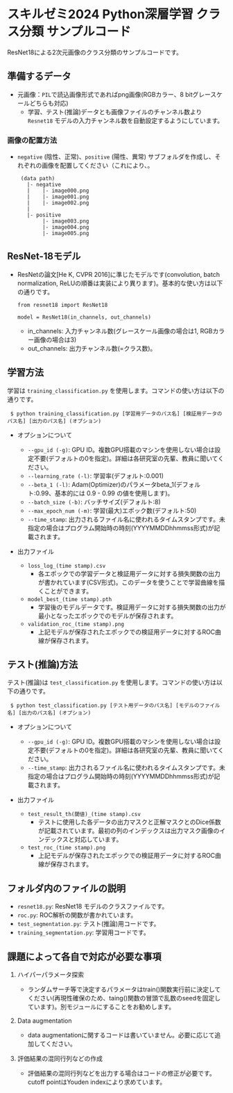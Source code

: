 # スキルゼミ2024 Python深層学習 クラス分類 サンプルコード

ResNet18による2次元画像のクラス分類のサンプルコードです。

## 準備するデータ

- 元画像：`PIL`で読込画像形式であればpng画像(RGBカラー、8 bitグレースケールどちらも対応)
  - 学習、テスト(推論)データとも画像ファイルのチャンネル数より `Resnet18` モデルの入力チャンネル数を自動設定するようにしています。

### 画像の配置方法

- `negative` (陰性、正常)、`positive` (陽性、異常) サブフォルダを作成し、それぞれの画像を配置してください（これにより、。

       (data path)
         |- negative
         |    |- image000.png
         |    |- image001.png
         |    |- image002.png
         |
         |- positive
              |- image003.png
              |- image004.png
              |- image005.png

## ResNet-18モデル

- ResNetの論文[He K, CVPR 2016]に準じたモデルです(convolution, batch normalization, ReLUの順番は実装により異ります)。基本的な使い方は以下の通りです。

      from resnet18 import ResNet18
     
      model = ResNet18(in_channels, out_channels)

  - in_channels: 入力チャンネル数(グレースケール画像の場合は1, RGBカラー画像の場合は3)
  - out_channels: 出力チャンネル数(=クラス数)。

## 学習方法

学習は `training_classification.py` を使用します。コマンドの使い方は以下の通りです。

     $ python training_classification.py [学習用データのパス名] [検証用データのパス名] [出力のパス名] (オプション) 

- オプションについて
  - `--gpu_id (-g)`: GPU ID。複数GPU搭載のマシンを使用しない場合は設定不要(デフォルトの0を指定)。詳細は各研究室の先輩、教員に聞いてください。
  - `--learning_rate (-l)`: 学習率(デフォルト:0.001)
  - `--beta_1 (-l)`: Adam(Optimizer)のパラメータbeta_1(デフォルト:0.99、基本的には 0.9 - 0.99 の値を使用します)。
  - `--batch_size (-b)`: バッチサイズ(デフォルト:8)
  - `--max_epoch_num (-m)`: 学習(最大)エポック数(デフォルト:50)
  - `--time_stamp`: 出力されるファイル名に使われるタイムスタンプです。未指定の場合はプログラム開始時の時刻(YYYYMMDDhhmmss形式)が記載されます。

- 出力ファイル
  - `loss_log_(time stamp).csv`
    - 各エポックでの学習データと検証用データに対する損失関数の出力が書かれています(CSV形式)。このデータを使うことで学習曲線を描くことができます。
  - `model_best_(time stamp).pth`
    - 学習後のモデルデータです。検証用データに対する損失関数の出力が最小となったエポックでのモデルが保存されます。
  - `validation_roc_(time stamp).png`
    - 上記モデルが保存されたエポックでの検証用データに対するROC曲線が保存されます。

## テスト(推論)方法

テスト(推論)は `test_classification.py` を使用します。コマンドの使い方は以下の通りです。

     $ python test_classification.py [テスト用データのパス名] [モデルのファイル名] [出力のパス名] (オプション) 

- オプションについて
  - `--gpu_id (-g)`: GPU ID。複数GPU搭載のマシンを使用しない場合は設定不要(デフォルトの0を指定)。詳細は各研究室の先輩、教員に聞いてください。
  - `--time_stamp`: 出力されるファイル名に使われるタイムスタンプです。未指定の場合はプログラム開始時の時刻(YYYYMMDDhhmmss形式)が記載されます。

- 出力ファイル
  - `test_result_th(閾値)_(time stamp).csv`
    - テストに使用した各データの出力マスクと正解マスクとのDice係数が記載されています。最初の列のインデックスは出力マスク画像のインデックスと対応しています。
  - `test_roc_(time stamp).png`
    - 上記モデルが保存されたエポックでの検証用データに対するROC曲線が保存されます。

## フォルダ内のファイルの説明

- `resnet18.py`: ResNet18 モデルのクラスファイルです。
- `roc.py`: ROC解析の関数が書かれています。
- `test_segmentation.py`: テスト(推論)用コードです。
- `training_segmentation.py`: 学習用コードです。

## 課題によって各自で対応が必要な事項

1. ハイパーパラメータ探索
    - ランダムサーチ等で決定するパラメータはtrain()関数実行前に決定してください(再現性確保のため、taing()関数の冒頭で乱数のseedを固定しています)。別モジュールにすることをお勧めします。

1. Data augmentation
    - data augmentationに関するコードは書いていません。必要に応じて追加してください。

1. 評価結果の混同行列などの作成
    - 評価結果の混同行列などを出力する場合はコードの修正が必要です。cutoff pointはYouden indexにより求めています。  
 
